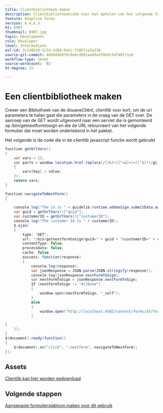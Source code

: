 ```yaml
---
title: Clientbibliotheek maken
description: Clientbibliotheekcode voor het ophalen van het volgende formulier ter ondertekening
feature: Adaptive Forms
version: 6.4,6.5
kt: 6907
thumbnail: 6907.jpg
topic: Development
role: Developer
level: Intermediate
exl-id: 3c148b30-2c7d-428d-9a3c-f3067ca3a239
source-git-commit: 48d9ddb870c0e4cd001ae49a3f0e9c547407c1e8
workflow-type: tm+mt
source-wordcount: '91'
ht-degree: 1%

---
```


# Een clientbibliotheek maken

Creeer een Bibliotheek van de douaneCliënt, clientlib voor kort, om de url parameters te halen gaat die parameters in de vraag van de GET over. De aanroep van de GET wordt uitgevoerd naar een servlet die is gemonteerd op /bin/getnextformtosign en die de URL retourneert van het volgende formulier dat moet worden ondertekend in het pakket.

Het volgende is de code die in de clientlib javascript functie wordt gebruikt


```java
function getUrlVars()
{
    var vars = {};
    var parts = window.location.href.replace(/[?&]+([^=&]+)=([^&]*)/gi, function(m, key, value)
    {
        vars[key] = value;
    });
    return vars;
}

function navigateToNextForm()
{
    
    console.log("The id is " + guidelib.runtime.adobeSign.submitData.agreementId);
    var guid = getUrlVars()["guid"];
    var customerID = getUrlVars()["customerID"];
    console.log("The customer Id is " + customerID);
    $.ajax(
    {
        type: 'GET',
        url: '/bin/getnextformtosign?guid=' + guid + '&customerID=' + customerID,
        contentType: false,
        processData: false,
        cache: false,
        success: function(response)
        {
            console.log(response);
            var jsonResponse = JSON.parse(JSON.stringify(response));
            console.log(jsonResponse.nextFormToSign);
            var nextFormToSign = jsonResponse.nextFormToSign;
            if (nextFormToSign != "AllDone")
            {
                window.open(nextFormToSign, '_self');
            }
            else
            {
                window.open("http://localhost:4502/content/forms/af/formsandsigndemo/alldone.html", '_self');
            }

}
    });
}
$(document).ready(function()
{
    $(document).on("click", ".nextform", navigateToNextForm);
});
```

## Assets

[Clientlib kan hier worden gedownload](assets/get-next-form-client-lib.zip)

## Volgende stappen

[Aangepaste formuliersjabloon maken voor dit gebruik](./create-af-template.md)